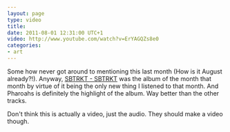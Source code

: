 ```yaml
---
layout: page
type: video
title: 
date: 2011-08-01 12:31:00 UTC+1
video: http://www.youtube.com/watch?v=ErYAGQZs8e0
categories: 
- art
---
```

Some how never got around to mentioning this last month (How is it August already?!). Anyway, [SBTRKT - SBTRKT](http://theyoungturks.co.uk/sbtrkt-sbtrkt/) was the album of the month that month by virtue of it being the only new thing I listened to that month. And Pharoahs is definitely the highlight of the album. Way better than the other tracks.

Don't think this is actually a video, just the audio. They should make a video though.
